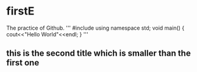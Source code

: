 # firstE
The practice of Github.
'''
#include<iostream>
using namespace std;
void main()
{
   cout<<"Hello World"<<endl;
}
'''



## this is the second title which is smaller than the first one
